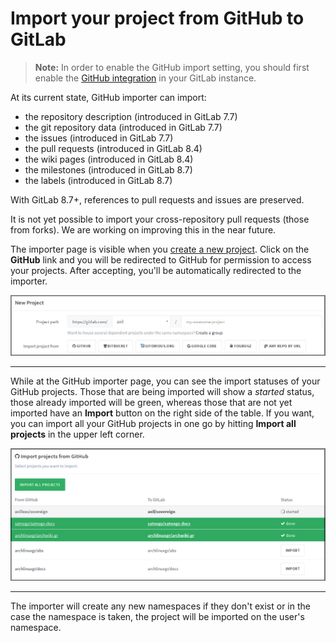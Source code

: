 # Import your project from GitHub to GitLab

>**Note:**
In order to enable the GitHub import setting, you should first
enable the [GitHub integration][gh-import] in your GitLab instance.

At its current state, GitHub importer can import:

- the repository description (introduced in GitLab 7.7)
- the git repository data (introduced in GitLab 7.7)
- the issues (introduced in GitLab 7.7)
- the pull requests (introduced in GitLab 8.4)
- the wiki pages (introduced in GitLab 8.4)
- the milestones (introduced in GitLab 8.7)
- the labels (introduced in GitLab 8.7)

With GitLab 8.7+, references to pull requests and issues are preserved.

It is not yet possible to import your cross-repository pull requests (those from
forks). We are working on improving this in the near future.

The importer page is visible when you [create a new project][new-project].
Click on the **GitHub** link and you will be redirected to GitHub for
permission to access your projects. After accepting, you'll be automatically
redirected to the importer.

![New project page on GitLab](img/import_projects_from_github_new_project_page.png)

---

While at the GitHub importer page, you can see the import statuses of your
GitHub projects. Those that are being imported will show a _started_ status,
those already imported will be green, whereas those that are not yet imported
have an **Import** button on the right side of the table. If you want, you can
import all your GitHub projects in one go by hitting **Import all projects**
in the upper left corner.

![GitHub importer page](img/import_projects_from_github_importer.png)

---

The importer will create any new namespaces if they don't exist or in the
case the namespace is taken, the project will be imported on the user's
namespace.

[gh-import]: ../../integration/github.md "GitHub integration"
[ee-gh]: http://docs.gitlab.com/ee/integration/github.html "GitHub integration for GitLab EE"
[new-project]: ../../gitlab-basics/create-project.md "How to create a new project in GitLab"

